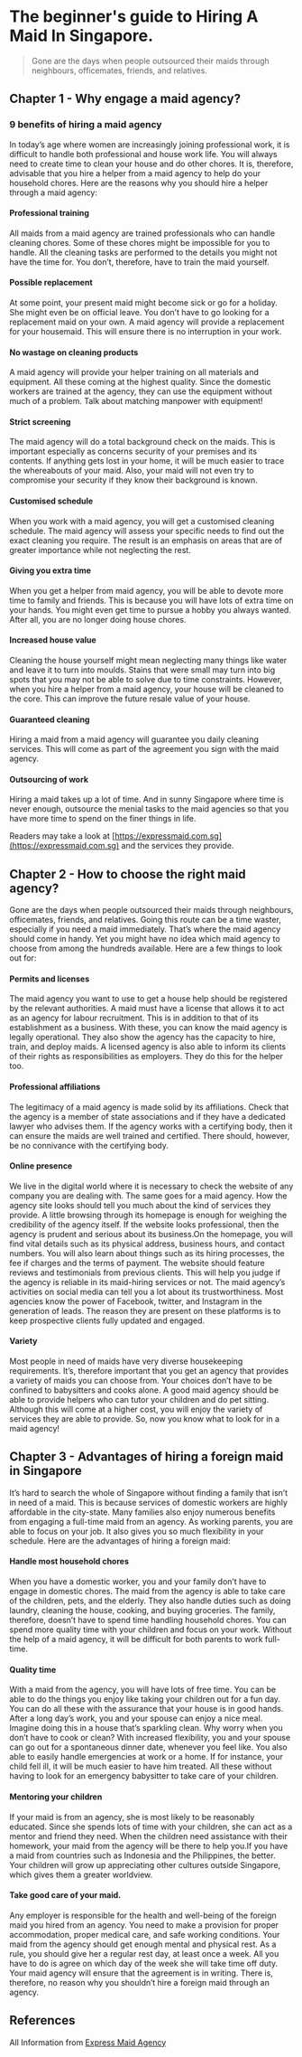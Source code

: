 # The beginner's guide to Hiring A Maid In Singapore.
> Gone are the days when people outsourced their maids through neighbours, officemates, friends, and relatives.
## Chapter 1 - Why engage a maid agency?
### 9 benefits of hiring a maid agency
In today’s age where women are increasingly joining professional work, it is difficult to handle both professional and house work life. You will always need to create time to clean your house and do other chores. It is, therefore, advisable that you hire a helper from a maid agency to help do your household chores. Here are the reasons why you should hire a helper through a maid agency:
#### Professional training
All maids from a maid agency are trained professionals who can handle cleaning chores. Some of these chores might be impossible for you to handle. All the cleaning tasks are performed to the details you might not have the time for. You don’t, therefore, have to train the maid yourself.
#### Possible replacement
At some point, your present maid might become sick or go for a holiday. She might even be on official leave. You don’t have to go looking for a replacement maid on your own. A maid agency will provide a replacement for your housemaid. This will ensure there is no interruption in your work.
#### No wastage on cleaning products
A maid agency will provide your helper training on all materials and equipment. All these coming at the highest quality. Since the domestic workers are trained at the agency, they can use the equipment without much of a problem. Talk about matching manpower with equipment!
#### Strict screening
The maid agency will do a total background check on the maids. This is important especially as concerns security of your premises and its contents. If anything gets lost in your home, it will be much easier to trace the whereabouts of your maid. Also, your maid will not even try to compromise your security if they know their background is known.
#### Customised schedule
When you work with a maid agency, you will get a customised cleaning schedule. The maid agency will assess your specific needs to find out the exact cleaning you require. The result is an emphasis on areas that are of greater importance while not neglecting the rest.
#### Giving you extra time
When you get a helper from maid agency, you will be able to devote more time to family and friends. This is because you will have lots of extra time on your hands. You might even get time to pursue a hobby you always wanted. After all, you are no longer doing house chores.
#### Increased house value
Cleaning the house yourself might mean neglecting many things like water and leave it to turn into moulds. Stains that were small may turn into big spots that you may not be able to solve due to time constraints. However, when you hire a helper from a maid agency, your house will be cleaned to the core. This can improve the future resale value of your house.
#### Guaranteed cleaning
Hiring a maid from a maid agency will guarantee you daily cleaning services. This will come as part of the agreement you sign with the maid agency. 
#### Outsourcing of work
Hiring a maid takes up a lot of time. And in sunny Singapore where time is never enough, outsource the menial tasks to the maid agencies so that you have more time to spend on the finer things in life.

Readers may take a look at [https://expressmaid.com.sg](https://expressmaid.com.sg) and the services they provide.

## Chapter 2 - How to choose the right maid agency?
Gone are the days when people outsourced their maids through neighbours, officemates, friends, and relatives. Going this route can be a time waster, especially if you need a maid immediately. That’s where the maid agency should come in handy. Yet you might have no idea which maid agency to choose from among the hundreds available. Here are a few things to look out for:
#### Permits and licenses
The maid agency you want to use to get a house help should be registered by the relevant authorities. A maid must have a license that allows it to act as an agency for labour recruitment. This is in addition to that of its establishment as a business. With these, you can know the maid agency is legally operational. They also show the agency has the capacity to hire, train, and deploy maids. A licensed agency is also able to inform its clients of their rights as responsibilities as employers. They do this for the helper too.
#### Professional affiliations
The legitimacy of a maid agency is made solid by its affiliations. Check that the agency is a member of state associations and if they have a dedicated lawyer who advises them. If the agency works with a certifying body, then it can ensure the maids are well trained and certified. There should, however, be no connivance with the certifying body.
#### Online presence
We live in the digital world where it is necessary to check the website of any company you are dealing with. The same goes for a maid agency. How the agency site looks should tell you much about the kind of services they provide. A little browsing through its homepage is enough for weighing the credibility of the agency itself. If the website looks professional, then the agency is prudent and serious about its business.On the homepage, you will find vital details such as its physical address, business hours, and contact numbers. You will also learn about things such as its hiring processes, the fee if charges and the terms of payment. The website should feature reviews and testimonials from previous clients. This will help you judge if the agency is reliable in its maid-hiring services or not.
The maid agency’s activities on social media can tell you a lot about its trustworthiness. Most agencies know the power of Facebook, twitter, and Instagram in the generation of leads. The reason they are present on these platforms is to keep prospective clients fully updated and engaged.
#### Variety
Most people in need of maids have very diverse housekeeping requirements. It’s, therefore important that you get an agency that provides a variety of maids you can choose from. Your choices don’t have to be confined to babysitters and cooks alone. A good maid agency should be able to provide helpers who can tutor your children and do pet sitting. Although this will come at a higher cost, you will enjoy the variety of services they are able to provide.
So, now you know what to look for in a maid agency!

## Chapter 3 - Advantages of hiring a foreign maid in Singapore
It’s hard to search the whole of Singapore without finding a family that isn’t in need of a maid. This is because services of domestic workers are highly affordable in the city-state. Many families also enjoy numerous benefits from engaging a full-time maid from an agency. As working parents, you are able to focus on your job. It also gives you so much flexibility in your schedule.
Here are the advantages of hiring a foreign maid:
#### Handle most household chores
When you have a domestic worker, you and your family don’t have to engage in domestic chores. The maid from the agency is able to take care of the children, pets, and the elderly. They also handle duties such as doing laundry, cleaning the house, cooking, and buying groceries. The family, therefore, doesn’t have to spend time handling household chores. You can spend more quality time with your children and focus on your work. Without the help of a maid agency, it will be difficult for both parents to work full-time.
#### Quality time
With a maid from the agency, you will have lots of free time. You can be able to do the things you enjoy like taking your children out for a fun day. You can do all these with the assurance that your house is in good hands. After a long day’s work, you and your spouse can enjoy a nice meal. Imagine doing this in a house that’s sparkling clean. Why worry when you don’t have to cook or clean?
With increased flexibility, you and your spouse can go out for a spontaneous dinner date, whenever you feel like. You also able to easily handle emergencies at work or a home. If for instance, your child fell ill, it will be much easier to have him treated. All these without having to look for an emergency babysitter to take care of your children.
#### Mentoring your children
If your maid is from an agency, she is most likely to be reasonably educated. Since she spends lots of time with your children, she can act as a mentor and friend they need. When the children need assistance with their homework, your maid from the agency will be there to help you.If you have a maid from countries such as Indonesia and the Philippines, the better. Your children will grow up appreciating other cultures outside Singapore, which gives them a greater worldview.
#### Take good care of your maid.
Any employer is responsible for the health and well-being of the foreign maid you hired from an agency. You need to make a provision for proper accommodation, proper medical care, and safe working conditions. Your maid from the agency should get enough mental and physical rest. As a rule, you should give her a regular rest day, at least once a week. All you have to do is agree on which day of the week she will take time off duty. Your maid agency will ensure that the agreement is in writing.
There is, therefore, no reason why you shouldn’t hire a foreign maid through an agency.

## References
All Information from [Express Maid Agency](https://expressmaid.com.sg/)
